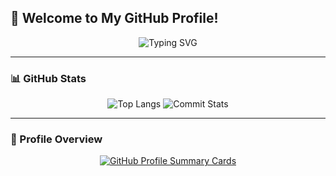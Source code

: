 ## 🚀 Welcome to My GitHub Profile!

<p align="center">
  <img src="https://readme-typing-svg.herokuapp.com?font=Fira+Code&pause=1000&color=F75C7E&width=435&lines=Welcome+to+my+GitHub+Profile!;I+love+coding+and+open+source!;Let's+collaborate!" alt="Typing SVG"/>
</p>

---

### 📊 GitHub Stats
<p align="center">
  <img src="https://github-profile-summary-cards.vercel.app/api/cards/repos-per-language?username=WillENyong&theme=nord_dark" alt="Top Langs" />
  <img src="https://github-profile-summary-cards.vercel.app/api/cards/stats?username=WillEnyong&theme=nord_dark" alt="Commit Stats" />
</p>

---

### 📌 Profile Overview
<p align="center">
  <a href="https://github.com/WillEnyong">
    <img src="https://github-profile-summary-cards.vercel.app/api/cards/profile-details?username=WillEnyong&theme=nord_dark" alt="GitHub Profile Summary Cards"/>
  </a>
</p>
